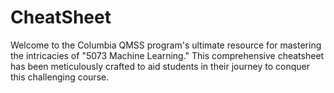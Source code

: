 # CheatSheet
Welcome to the Columbia QMSS program's ultimate resource for mastering the intricacies of "5073 Machine Learning." This comprehensive cheatsheet has been meticulously crafted to aid students in their journey to conquer this challenging course.
